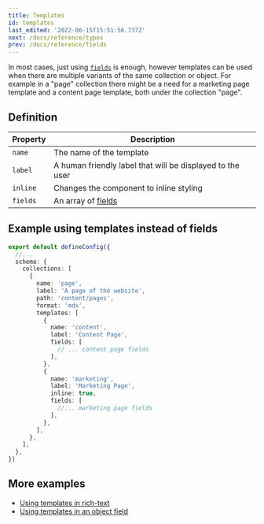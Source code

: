```yaml
---
title: Templates
id: templates
last_edited: '2022-06-15T15:51:56.737Z'
next: /docs/reference/types
prev: /docs/reference/fields
---
```


<!-- # next: /docs/reference/schema -->

In most cases, just using [`fields`](/docs/reference/fields/) is enough, however templates can be used when there are multiple variants of the same collection or object. For example in a "page" collection there might be a need for a marketing page template and a content page template, both under the collection "page".

## Definition

| Property | Description                                               |
| -------- | --------------------------------------------------------- |
| `name`   | The name of the template                                  |
| `label`  | A human friendly label that will be displayed to the user |
| `inline` | Changes the component to inline styling                   |
| `fields` | An array of [fields](/docs/reference/fields/)             |

## Example using templates instead of fields

```ts
export default defineConfig({
  //...
  schema: {
    collections: [
      {
        name: 'page',
        label: 'A page of the website',
        path: 'content/pages',
        format: 'mdx',
        templates: [
          {
            name: 'content',
            label: 'Content Page',
            fields: [
              // ... content page fields
            ],
          },
          {
            name: 'marketing',
            label: 'Marketing Page',
            inline: true,
            fields: [
              //... marketing page fields
            ],
          },
        ],
      },
    ],
  },
})
```

## More examples

- [Using templates in rich-text](https://tina-gql-playground.vercel.app/rich-text)
- [Using templates in an object field](https://tina-gql-playground.vercel.app/object-list-templates)
